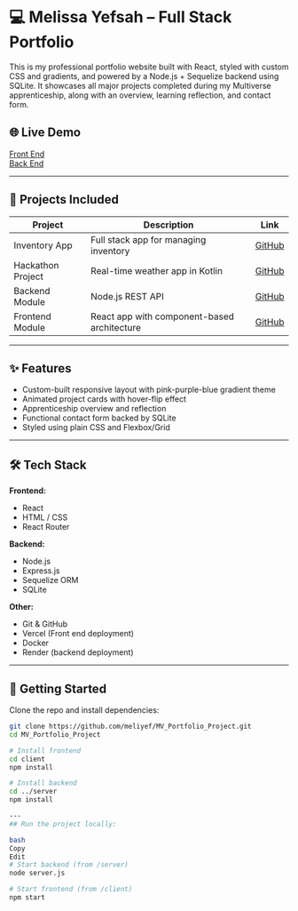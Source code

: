 # 💻 Melissa Yefsah – Full Stack Portfolio

This is my professional portfolio website built with React, styled with custom CSS and gradients, and powered by a Node.js + Sequelize backend using SQLite. It showcases all major projects completed during my Multiverse apprenticeship, along with an overview, learning reflection, and contact form.

## 🌐 Live Demo

[Front End](https://multiverse-portfolio-project.vercel.app/)  
[Back End](https://multiverse-portfolio-project.onrender.com/contact)  

---

## 📁 Projects Included

| Project            | Description                                     | Link                                                                 |
|--------------------|-------------------------------------------------|----------------------------------------------------------------------|
| Inventory App      | Full stack app for managing inventory           | [GitHub](https://github.com/MV-SWE-Fiserv-US/group-full-stack-inventory-project-debugsquad) |
| Hackathon Project  | Real-time weather app in Kotlin                 | [GitHub](https://github.com/melissaYefsah/AndroidWeatherApp)         |
| Backend Module     | Node.js REST API                                | [GitHub](https://github.com/meliyef/MV_Backend_project)              |
| Frontend Module    | React app with component-based architecture     | [GitHub](https://github.com/MAR-Clover/MV-FrontEnd)                  |

---

## ✨ Features

- Custom-built responsive layout with pink-purple-blue gradient theme
- Animated project cards with hover-flip effect
- Apprenticeship overview and reflection
- Functional contact form backed by SQLite
- Styled using plain CSS and Flexbox/Grid

---

## 🛠️ Tech Stack

**Frontend:**
- React
- HTML / CSS
- React Router

**Backend:**
- Node.js
- Express.js
- Sequelize ORM
- SQLite 

**Other:**
- Git & GitHub
- Vercel (Front end deployment)
- Docker
- Render (backend deployment)

---

## 🚀 Getting Started

Clone the repo and install dependencies:

```bash
git clone https://github.com/meliyef/MV_Portfolio_Project.git
cd MV_Portfolio_Project

# Install frontend
cd client
npm install

# Install backend
cd ../server
npm install

---
## Run the project locally:

bash
Copy
Edit
# Start backend (from /server)
node server.js

# Start frontend (from /client)
npm start
